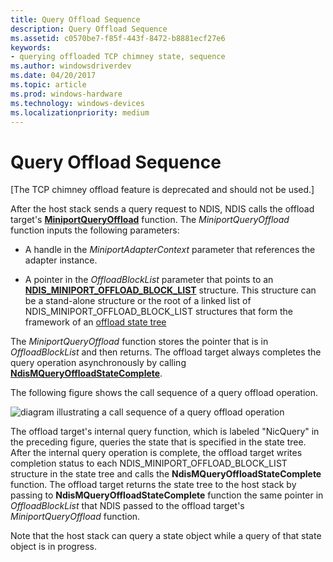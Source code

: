 ```yaml
---
title: Query Offload Sequence
description: Query Offload Sequence
ms.assetid: c0570be7-f85f-443f-8472-b8881ecf27e6
keywords:
- querying offloaded TCP chimney state, sequence
ms.author: windowsdriverdev
ms.date: 04/20/2017
ms.topic: article
ms.prod: windows-hardware
ms.technology: windows-devices
ms.localizationpriority: medium
---
```


# Query Offload Sequence


\[The TCP chimney offload feature is deprecated and should not be used.\]




After the host stack sends a query request to NDIS, NDIS calls the offload target's [**MiniportQueryOffload**](https://msdn.microsoft.com/library/windows/hardware/ff559423) function. The *MiniportQueryOffload* function inputs the following parameters:

-   A handle in the *MiniportAdapterContext* parameter that references the adapter instance.

-   A pointer in the *OffloadBlockList* parameter that points to an [**NDIS\_MINIPORT\_OFFLOAD\_BLOCK\_LIST**](https://msdn.microsoft.com/library/windows/hardware/ff566469) structure. This structure can be a stand-alone structure or the root of a linked list of NDIS\_MINIPORT\_OFFLOAD\_BLOCK\_LIST structures that form the framework of an [offload state tree](offload-state-tree.md)

The *MiniportQueryOffload* function stores the pointer that is in *OffloadBlockList* and then returns. The offload target always completes the query operation asynchronously by calling [**NdisMQueryOffloadStateComplete**](https://msdn.microsoft.com/library/windows/hardware/ff563634).

The following figure shows the call sequence of a query offload operation.

![diagram illustrating a call sequence of a query offload operation](images/query-offload.png)

The offload target's internal query function, which is labeled "NicQuery" in the preceding figure, queries the state that is specified in the state tree. After the internal query operation is complete, the offload target writes completion status to each NDIS\_MINIPORT\_OFFLOAD\_BLOCK\_LIST structure in the state tree and calls the **NdisMQueryOffloadStateComplete** function. The offload target returns the state tree to the host stack by passing to **NdisMQueryOffloadStateComplete** function the same pointer in *OffloadBlockList* that NDIS passed to the offload target's *MiniportQueryOffload* function.

Note that the host stack can query a state object while a query of that state object is in progress.

 

 





